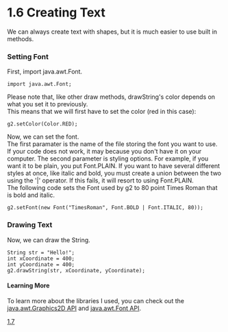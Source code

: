 # 1.6 Creating Text

We can always create text with shapes, but it is much easier to use built in methods.

### Setting Font

First, import java.awt.Font.  

    import java.awt.Font;

Please note that, like other draw methods, drawString's color depends on what you set it to previously.  
This means that we will first have to set the color (red in this case):
    
    g2.setColor(Color.RED);
    
Now, we can set the font.  
The first paramater is the name of the file storing the font you want to use. If your code does not work, it may because you don't have it on your computer. 
The second parameter is styling options. For example, if you want it to be plain, you put Font.PLAIN. If you want to have several different styles at once, like italic and bold, you must create a union between the two using the '|' operator.  If this fails, it will resort to using Font.PLAIN.  
The following code sets the Font used by g2 to 80 point Times Roman that is bold and italic.  

    g2.setFont(new Font("TimesRoman", Font.BOLD | Font.ITALIC, 80));
    
### Drawing Text
    
Now, we can draw the String.  

    String str = "Hello!";
    int xCoordinate = 400;
    int yCoordinate = 400;
    g2.drawString(str, xCoordinate, yCoordinate);
    
#### Learning More

To learn more about the libraries I used, you can check out the [java.awt.Graphics2D API](https://docs.oracle.com/javase/7/docs/api/java/awt/Graphics2D.html) and [java.awt.Font API](https://docs.oracle.com/javase/7/docs/api/java/awt/Font.html).

[1.7](https://github.com/Motirock/An-Introduction-To-Java-Graphics/edit/main/Part%201/1.7)


